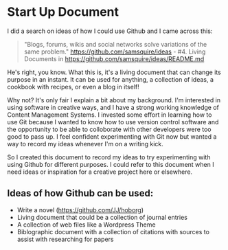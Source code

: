 Start Up Document
===============

I did a search on ideas of how I could use Github and I came across this:

> "Blogs, forums, wikis and social networks solve variations of the same problem."
> https://github.com/samsquire/ideas - #4.  Living Documents in https://github.com/samsquire/ideas/README.md

He's right, you know.  What this is, it's a living document that can change its purpose in an instant.  It can be used for anything, a collection of ideas, a cookbook with recipes, or even a blog in itself!

Why not?  It's only fair I explain a bit about my background.  I'm interested in using software in creative ways, and I have a strong working knowledge of Content Management Systems.  I invested some effort in learning how to use Git because I wanted to know how to use version control software and the opportunity to be able to colloborate with other developers were too good to pass up.  I feel confident experimenting with Git now but wanted a way to record my ideas whenever I'm on a writing kick.  

So I created this document to record my ideas to try experimenting with using Github for different purposes.  I could refer to this document when I need ideas or inspiration for a creative project here or elsewhere.

Ideas of how Github can be used:
----------------------------------
 
* Write a novel (https://github.com/JJ/hoborg)
* Living document that could be a collection of journal entries
* A collection of web files like a Wordpress Theme
* Biblographic document with a collection of citations with sources to assist with researching for papers
 
 